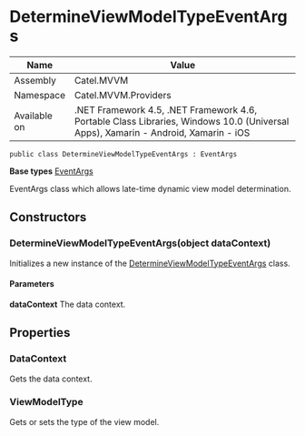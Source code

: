 

# DetermineViewModelTypeEventArgs

Name|Value
---|---
Assembly|Catel.MVVM
Namespace|Catel.MVVM.Providers
Available on|.NET Framework 4.5, .NET Framework 4.6, Portable Class Libraries, Windows 10.0 (Universal Apps), Xamarin - Android, Xamarin - iOS

```
public class DetermineViewModelTypeEventArgs : EventArgs
```

**Base types**
[EventArgs]()


EventArgs class which allows late-time dynamic view model determination.



## Constructors

### DetermineViewModelTypeEventArgs(object dataContext)

Initializes a new instance of the [DetermineViewModelTypeEventArgs](#) class.

#### Parameters

**dataContext**
The data context.



## Properties

### DataContext

Gets the data context.



### ViewModelType

Gets or sets the type of the view model.



